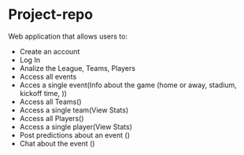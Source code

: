 # Project-repo

Web application that allows users to:

* Create an account
* Log In
* Analize the League, Teams, Players
* Access all events
* Acces a single event(Info about the game (home or away, stadium, kickoff time, ))
* Access all Teams()
* Access a single team(View Stats)
* Access all Players()
* Access a single player(View Stats)
* Post predictions about an event ()
* Chat about the event ()
